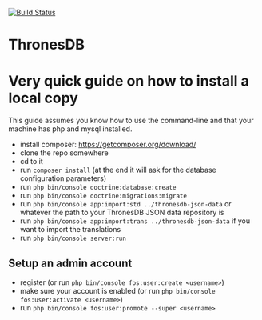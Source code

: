 [![Build Status](https://travis-ci.com/ThronesDB/thronesdb.svg?branch=master)](https://travis-ci.com/ThronesDB/thronesdb)

ThronesDB
=======

# Very quick guide on how to install a local copy

This guide assumes you know how to use the command-line and that your machine has php and mysql installed.

- install composer: https://getcomposer.org/download/
- clone the repo somewhere
- cd to it
- run `composer install` (at the end it will ask for the database configuration parameters)
- run `php bin/console doctrine:database:create`
- run `php bin/console doctrine:migrations:migrate`
- run `php bin/console app:import:std ../thronesdb-json-data` or whatever the path to your ThronesDB JSON data repository is
- run `php bin/console app:import:trans ../thronesdb-json-data` if you want to import the translations
- run `php bin/console server:run`

## Setup an admin account

- register (or run `php bin/console fos:user:create <username>`)
- make sure your account is enabled (or run `php bin/console fos:user:activate <username>`)
- run `php bin/console fos:user:promote --super <username>`
